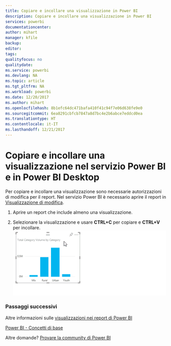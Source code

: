 ```yaml
---
title: Copiare e incollare una visualizzazione in Power BI
description: Copiare e incollare una visualizzazione in Power BI
services: powerbi
documentationcenter: 
author: mihart
manager: kfile
backup: 
editor: 
tags: 
qualityfocus: no
qualitydate: 
ms.service: powerbi
ms.devlang: NA
ms.topic: article
ms.tgt_pltfrm: NA
ms.workload: powerbi
ms.date: 12/20/2017
ms.author: mihart
ms.openlocfilehash: 8b1efc64dc471bafa410f41c94f7e06d638fe9e0
ms.sourcegitcommit: 6ea8291cbfcb7847a8d7bc4e2b6abce7eddcd0ea
ms.translationtype: HT
ms.contentlocale: it-IT
ms.lasthandoff: 12/21/2017
---
```

# <a name="copy-and-paste-a-visualization-in-power-bi-service-and-power-bi-desktop"></a>Copiare e incollare una visualizzazione nel servizio Power BI e in Power BI Desktop
Per copiare e incollare una visualizzazione sono necessarie autorizzazioni di modifica per il report. Nel servizio Power BI è necessario aprire il report in [Visualizzazione di modifica](service-reading-view-and-editing-view.md).

1. Aprire un report che include almeno una visualizzazione.  

2. Selezionare la visualizzazione e usare **CTRL+C** per copiare e **CTRL+V** per incollare.  
   ![](media/power-bi-visualization-copy-paste/copypasteviznew.gif)

### <a name="next-steps"></a>Passaggi successivi
Altre informazioni sulle [visualizzazioni nei report di Power BI](power-bi-report-visualizations.md)

[Power BI - Concetti di base](service-basic-concepts.md)  

Altre domande? [Provare la community di Power BI](http://community.powerbi.com/)

